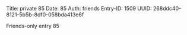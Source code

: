 Title: private 85
Date: 85
Auth: friends
Entry-ID: 1509
UUID: 268ddc40-8121-5b5b-8df0-058bda413e6f

Friends-only entry 85
